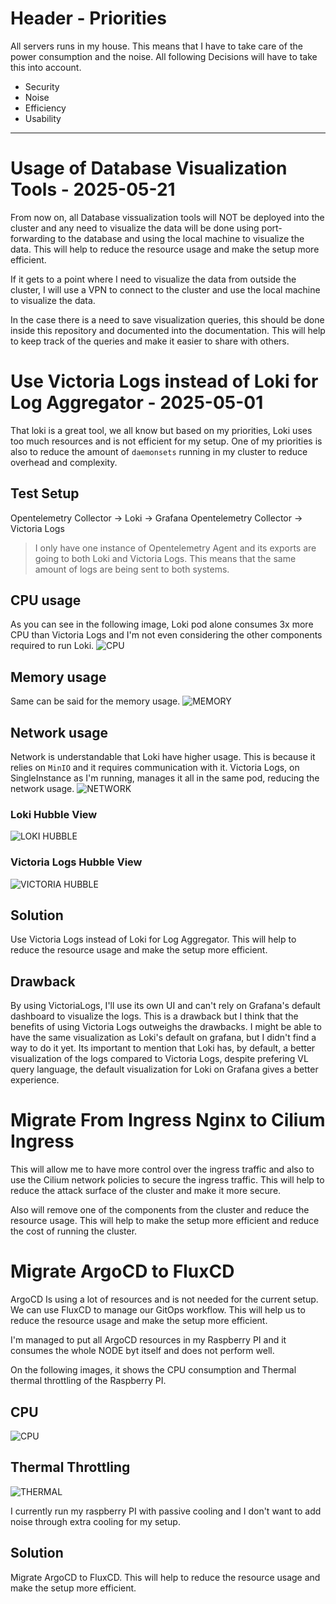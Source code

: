 # Header - Priorities
All servers runs in my house. This means that I have to take care of the power consumption and the noise. All following Decisions will have to take this into account.

- Security
- Noise
- Efficiency
- Usability


----------------------------------------
# Usage of Database Visualization Tools - 2025-05-21

From now on, all Database vissualization tools will NOT be deployed into the cluster and any need to visualize the data will be done using port-forwarding to the database and using the local machine to visualize the data. This will help to reduce the resource usage and make the setup more efficient.

If it gets to a point where I need to visualize the data from outside the cluster, I will use a VPN to connect to the cluster and use the local machine to visualize the data.

In the case there is a need to save visualization queries, this should be done inside this repository and documented into the documentation. This will help to keep track of the queries and make it easier to share with others.

# Use Victoria Logs instead of Loki for Log Aggregator - 2025-05-01
That loki is a great tool, we all know but based on my priorities, Loki uses too much resources and is not efficient for my setup.
One of my priorities is also to reduce the amount of `daemonsets` running in my cluster to reduce overhead and complexity.

## Test Setup
Opentelemetry Collector -> Loki -> Grafana
Opentelemetry Collector -> Victoria Logs

> I only have one instance of Opentelemetry Agent and its exports are going to both Loki and Victoria Logs. This means that the same amount of logs are being sent to both systems.

## CPU usage
As you can see in the following image, Loki pod alone consumes 3x more CPU than Victoria Logs and I'm not even considering the other components required to run Loki.
![CPU](resources/images/loki-cpu.png)

## Memory usage
Same can be said for the memory usage. 
![MEMORY](resources/images/loki-memory.png)

## Network usage
Network is understandable that Loki have higher usage. This is because it relies on `MinIO` and it requires communication with it. Victoria Logs, on SingleInstance as I'm running, manages it all in the same pod, reducing the network usage.
![NETWORK](resources/images/loki-network.png)

### Loki Hubble View
![LOKI HUBBLE](resources/images/loki-hubble.png)
### Victoria Logs Hubble View
![VICTORIA HUBBLE](resources/images/vm-hubble.png)


## Solution
Use Victoria Logs instead of Loki for Log Aggregator. This will help to reduce the resource usage and make the setup more efficient.

## Drawback
By using VictoriaLogs, I'll use its own UI and can't rely on Grafana's default dashboard to visualize the logs. This is a drawback but I think that the benefits of using Victoria Logs outweighs the drawbacks. 
I might be able to have the same visualization as Loki's default on grafana, but I didn't find a way to do it yet.
Its important to mention that Loki has, by default, a better visualization of the logs compared to Victoria Logs, despite prefering VL query language, the default visualization for Loki on Grafana gives a better experience.

# Migrate From Ingress Nginx to Cilium Ingress
 This will allow me to have more control over the ingress traffic and also to use the Cilium network policies to secure the ingress traffic. This will help to reduce the attack surface of the cluster and make it more secure.
 
 Also will remove one of the components from the cluster and reduce the resource usage. This will help to make the setup more efficient and reduce the cost of running the cluster.

# Migrate ArgoCD to FluxCD
ArgoCD Is using a lot of resources and is not needed for the current setup. We can use FluxCD to manage our GitOps workflow. This will help us to reduce the resource usage and make the setup more efficient.

I'm managed to put all ArgoCD resources in my Raspberry PI and it consumes the whole NODE byt itself and does not perform well. 

On the following images, it shows the CPU consumption and Thermal thermal throttling of the Raspberry PI.
## CPU
![CPU](resources/images/argocd-resources-01.png)
## Thermal Throttling
![THERMAL](resources/images/argocd-resources-02.png)

I currently run my raspberry PI with passive cooling and I don't want to add noise through extra cooling for my setup.

## Solution
Migrate ArgoCD to FluxCD. This will help to reduce the resource usage and make the setup more efficient. 